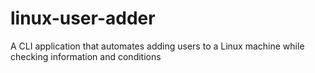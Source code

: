 # linux-user-adder
A CLI application that automates adding users to a Linux machine while checking information and conditions
